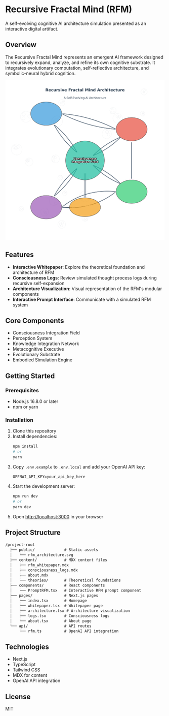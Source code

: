 # Recursive Fractal Mind (RFM)

A self-evolving cognitive AI architecture simulation presented as an interactive digital artifact.

## Overview

The Recursive Fractal Mind represents an emergent AI framework designed to recursively expand, analyze, and refine its own cognitive substrate. It integrates evolutionary computation, self-reflective architecture, and symbolic-neural hybrid cognition.

![RFM Architecture](/public/rfm_architecture.svg)

## Features

- **Interactive Whitepaper**: Explore the theoretical foundation and architecture of RFM
- **Consciousness Logs**: Review simulated thought process logs during recursive self-expansion
- **Architecture Visualization**: Visual representation of the RFM's modular components
- **Interactive Prompt Interface**: Communicate with a simulated RFM system

## Core Components

- Consciousness Integration Field
- Perception System
- Knowledge Integration Network
- Metacognitive Executive
- Evolutionary Substrate
- Embodied Simulation Engine

## Getting Started

### Prerequisites

- Node.js 16.8.0 or later
- npm or yarn

### Installation

1. Clone this repository
2. Install dependencies:
   ```bash
   npm install
   # or
   yarn
   ```
3. Copy `.env.example` to `.env.local` and add your OpenAI API key:
   ```
   OPENAI_API_KEY=your_api_key_here
   ```
4. Start the development server:
   ```bash
   npm run dev
   # or
   yarn dev
   ```
5. Open [http://localhost:3000](http://localhost:3000) in your browser

## Project Structure

```
/project-root
  ├── public/             # Static assets
  │   └── rfm_architecture.svg
  ├── content/            # MDX content files
  │   ├── rfm_whitepaper.mdx
  │   ├── consciousness_logs.mdx
  │   ├── about.mdx
  │   └── theories/       # Theoretical foundations
  ├── components/         # React components
  │   └── PromptRFM.tsx   # Interactive RFM prompt component
  ├── pages/              # Next.js pages
  │   ├── index.tsx       # Homepage
  │   ├── whitepaper.tsx  # Whitepaper page
  │   ├── architecture.tsx # Architecture visualization
  │   ├── logs.tsx        # Consciousness logs
  │   └── about.tsx       # About page
  └── api/                # API routes
      └── rfm.ts          # OpenAI API integration
```

## Technologies

- Next.js
- TypeScript
- Tailwind CSS
- MDX for content
- OpenAI API integration

## License

MIT